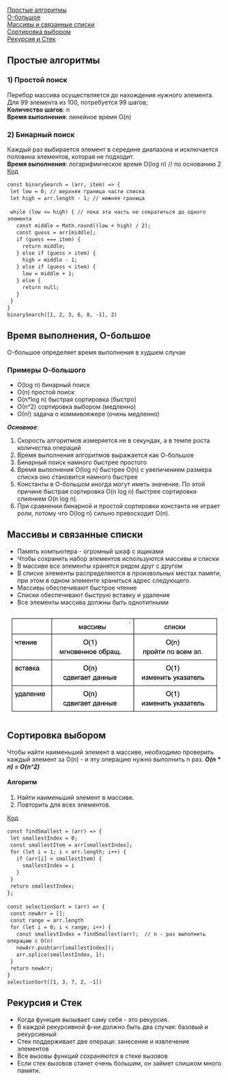 [Простые алгоритмы](#простые-алгоритмы)   
[O-большое](#время-выполнения-o-большое)   
[Массивы и связанные списки](#массивы-и-связанные-списки)  
[Сортировка выбором](#сортировка-выбором)   
[Рекурсия и Стек](#рекурсия-и-стек)    

## Простые алгоритмы
### 1) Простой поиск

Перебор массива осуществляется до нахождения нужного элемента.  
Для 99 элемента из 100, потребуется 99 шагов;  
**Количество шагов**: n  
**Время выполнения**: линейное время O(n)  

### 2) Бинарный поиск

Каждый раз  выбирается элемент в середине диапазона и исключается половина элементов, которая не подходит.  
**Время выполнения**: логарифмическое время O(log n) //  по основанию 2   
[Код](https://repl.it/@NimfaMargo/binary-search)  
```
const binarySearch = (arr, item) => {
 let low = 0; // верхняя граница части списка
 let high = arr.length - 1; // нижняя граница

 while (low <= high) { // пока эта часть не сократиться до одного элемента
   const middle = Math.round((low + high) / 2);
   const guess = arr[middle];
   if (guess === item) {
     return middle;
   } else if (guess > item) {
     high = middle - 1;
   } else if (guess < item) {
     low = middle + 1;
   } else {
     return null;
   }
 }
}
binarySearch([1, 2, 3, 6, 8, -1], 2)
```   
## Время выполнения, O-большое  
O-большое определяет время выполнения в худшем случае  
### Примеры О-большого  
- O(log n) бинарный поиск
- O(n) простой поиск
- O(n*log n) быстрая сортировка (быстро)
- О(n^2) сортировка выбором (медленно)
- О(n!) задача о коммивояжере (очень медленно)   

***Основное***:   
1. Скорость алгоритмов измеряется не в секундах, а в темпе роста количества операций
2. Время выполнения алгоритмов выражается как О-большое
3. Бинарный поиск намного быстрее простого
4. Время выполнения O(log n) быстрее O(n) с увеличением размера списка оно становится намного быстрее
5. Константы в О-большом иногда могут иметь значение. По этой причине быстрая сортировка O(n log n) быстрее сортировки слиянием O(n log n).
6. При сравнении бинарной и простой сортировки константа не играет роли, потому что O(log n) сильно превосходит O(n).   

## Массивы и связанные списки
- Память компьютера - огромный шкаф с ящиками
- Чтобы сохранить набор элементов используются массивы и списки
- В массиве все элементы хранятся рядом друг с другом
- В списке элементы распределяются в произвольных местах памяти, при этом в одном элементе храниться адрес следующего.
- Массивы обеспечивают быстрое чтение
- Списки обеспечивают быструю вставку и удаление
- Все элементы массива должны быть однотипными  

![](/images/table.png)

## Сортировка выбором
Чтобы найти наименьший элемент в массиве, необходимо проверить каждый элемент  за O(n) -  и эту операцию нужно выполнить n раз. ***O(n * n) = O(n^2)***  
#### Алгоритм
1. Найти наименьший элемент в массиве.  
2. Повторить для всех элементов.   

[Код](https://repl.it/@NimfaMargo/selectionSort)
```
const findSmallest = (arr) => {
 let smallestIndex = 0;
 const smallestItem = arr[smallestIndex];
 for (let i = 1; i < arr.length; i++) {
   if (arr[i] < smallestItem) {
     smallestIndex = i
   }
 }
 return smallestIndex;
};

const selectionSort = (arr) => {
 const newArr = [];
 const range = arr.length
 for (let i = 0; i < range; i++) {
   const smallestIndex = findSmallest(arr);  // n - раз выполнить операцию c O(n)
   newArr.push(arr[smallestIndex]);
   arr.splice(smallestIndex, 1);
 }
 return newArr;
}
selectionSort([1, 3, 7, 2, -1])
```    

## Рекурсия и Стек
- Когда функция вызывает саму себя - это рекурсия.
- В каждой рекурсивной ф-ии должно быть два случая: базовый и рекурсивный
- Стек поддерживает две операци: занесение и извлечение элементов
- Все вызовы функций сохраняются в стеке вызовов
- Если стек вызовов станет очень большим, он займет слишком много памяти.
